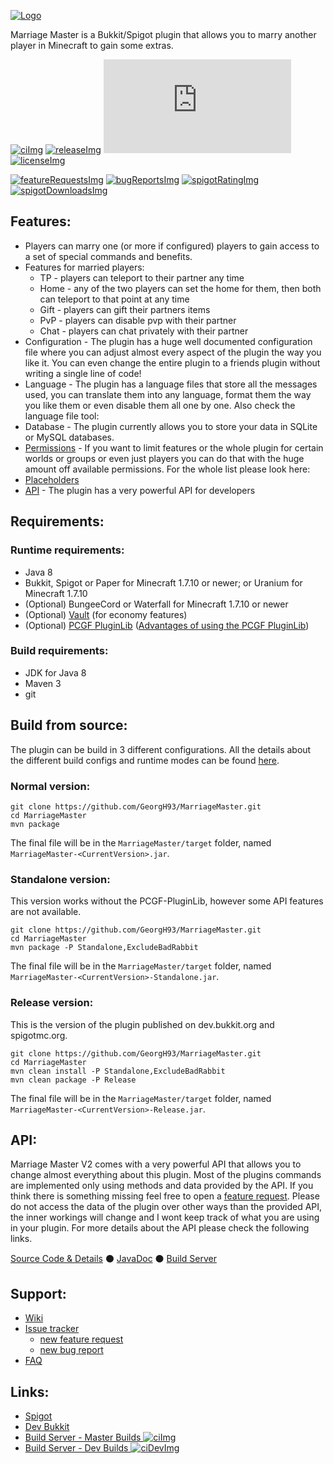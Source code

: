 <!-- Variables (this block will not be visible in the readme -->
[banner]: https://pcgamingfreaks.at/images/marriagemaster.png
[spigot]: https://www.spigotmc.org/resources/marriage-master.19273/
[spigotRatingImg]: https://img.shields.io/spiget/rating/19273.svg
[spigotDownloadsImg]: https://img.shields.io/spiget/downloads/19273.svg?label=downloads%20%28spigot%29
<!--[spigotRatingImg]: https://img.shields.io/badge/dynamic/json.svg?color=brightgreen&label=rating&query=%24.rating.average&suffix=%20%2F%205&url=https%3A%2F%2Fapi.spiget.org%2Fv2%2Fresources%2F19273
[spigotDownloadsImg]: https://img.shields.io/badge/dynamic/json.svg?color=brightgreen&label=downloads%20%28spigotmc.org%29&query=%24.downloads&url=https%3A%2F%2Fapi.spiget.org%2Fv2%2Fresources%2F19273-->
[bukkit]: http://dev.bukkit.org/bukkit-plugins/marriage-master/
[issues]: https://github.com/GeorgH93/MarriageMaster/issues
[wiki]: https://github.com/GeorgH93/MarriageMaster/wiki
[wiki_faq]: https://github.com/GeorgH93/MarriageMaster/wiki/FAQ
[wikiPermissions]: https://github.com/GeorgH93/MarriageMaster/wiki/Permissions
[wikiPlaceholders]: https://github.com/GeorgH93/MarriageMaster/wiki/Placeholders
[release]: https://github.com/GeorgH93/MarriageMaster/releases/latest
[releaseImg]: https://img.shields.io/github/release/GeorgH93/MarriageMaster.svg?label=github%20release
[license]: https://github.com/GeorgH93/MarriageMaster/blob/master/LICENSE
[licenseImg]: https://img.shields.io/github/license/GeorgH93/MarriageMaster.svg
[ci]: https://ci.pcgamingfreaks.at/job/MarriageMaster/
[ciImg]: https://ci.pcgamingfreaks.at/job/MarriageMaster/badge/icon
[ciDev]: https://ci.pcgamingfreaks.at/job/MarriageMaster%20Dev/
[ciDevImg]: https://ci.pcgamingfreaks.at/job/MarriageMaster%20Dev/badge/icon
[apiVersionImg]: https://img.shields.io/badge/dynamic/xml.svg?label=api-version&query=%2F%2Frelease[1]&url=https%3A%2F%2Frepo.pcgamingfreaks.at%2Frepository%2Fmaven-releases%2Fat%2Fpcgamingfreaks%2FMarriageMaster-API%2Fmaven-metadata.xml
[api]: https://github.com/GeorgH93/MarriageMaster/tree/master/API
[apiJavaDoc]: https://ci.pcgamingfreaks.at/job/MarriageMaster%20API/javadoc/
[apiBuilds]: https://ci.pcgamingfreaks.at/job/MarriageMaster%20API/
[featureRequestsImg]: https://img.shields.io/github/issues/GeorgH93/MarriageMaster/enhancement.svg?label=feature%20requests
[featureRequests]: https://github.com/GeorgH93/MarriageMaster/issues?q=is%3Aissue+is%3Aopen+label%3Aenhancement
[requestFeature]: https://github.com/GeorgH93/MarriageMaster/issues/new?labels=enhancement&template=feature.md
[bugReportsImg]: https://img.shields.io/github/issues/GeorgH93/MarriageMaster/bug.svg?label=bug%20reports
[bugReports]: https://github.com/GeorgH93/MarriageMaster/issues?q=is%3Aissue+is%3Aopen+label%3Abug
[reportBug]: https://github.com/GeorgH93/MarriageMaster/issues/new?labels=bug&template=bug.md
<!-- End of variables block -->

[![Logo][banner]][spigot]

Marriage Master is a Bukkit/Spigot plugin that allows you to marry another player in Minecraft to gain some extras.

[![ciImg]][ci] [![releaseImg]][release]
[![apiVersionImg]][api] [![licenseImg]][license]

[![featureRequestsImg]][featureRequests] [![bugReportsImg]][bugReports]
[![spigotRatingImg]][spigot] [![spigotDownloadsImg]][spigot]

## Features:
- Players can marry one (or more if configured) players to gain access to a set of special commands and benefits.
- Features for married players:
  - TP - players can teleport to their partner any time
  - Home - any of the two players can set the home for them, then both can teleport to that point at any time
  - Gift - players can gift their partners items
  - PvP - players can disable pvp with their partner
  - Chat - players can chat privately with their partner
- Configuration - The plugin has a huge well documented configuration file where you can adjust almost every aspect of the plugin the way you like it. You can even change the entire plugin to a friends plugin without writing a single line of code!
- Language - The plugin has a language files that store all the messages used, you can translate them into any language, format them the way you like them or even disable them all one by one. Also check the language file tool:
- Database - The plugin currently allows you to store your data in SQLite or MySQL databases.
- [Permissions][wikiPermissions] - If you want to limit features or the whole plugin for certain worlds or groups or even just players you can do that with the huge amount off available permissions. For the whole list please look here:
- [Placeholders][wikiPlaceholders]
- [API][api] - The plugin has a very powerful API for developers

## Requirements:
### Runtime requirements:
* Java 8
* Bukkit, Spigot or Paper for Minecraft 1.7.10 or newer; or Uranium for Minecraft 1.7.10
* (Optional) BungeeCord or Waterfall for Minecraft 1.7.10 or newer
* (Optional) [Vault](https://www.spigotmc.org/resources/vault.34315/) (for economy features)
* (Optional) [PCGF PluginLib](https://github.com/GeorgH93/PCGF_PluginLib) ([Advantages of using the PCGF PluginLib](https://github.com/GeorgH93/MarriageMaster/wiki/Build-and-Mode-comparison#Advantages-of-using-the-PCGF-PluginLib))

### Build requirements:
* JDK for Java 8
* Maven 3
* git

## Build from source:
The plugin can be build in 3 different configurations.
All the details about the different build configs and runtime modes can be found [here](https://github.com/GeorgH93/MarriageMaster/wiki/Build-and-Mode-comparison).

### Normal version:
```
git clone https://github.com/GeorgH93/MarriageMaster.git
cd MarriageMaster
mvn package
```
The final file will be in the `MarriageMaster/target` folder, named `MarriageMaster-<CurrentVersion>.jar`.

### Standalone version:
This version works without the PCGF-PluginLib, however some API features are not available.
```
git clone https://github.com/GeorgH93/MarriageMaster.git
cd MarriageMaster
mvn package -P Standalone,ExcludeBadRabbit
```
The final file will be in the `MarriageMaster/target` folder, named `MarriageMaster-<CurrentVersion>-Standalone.jar`.

### Release version:
This is the version of the plugin published on dev.bukkit.org and spigotmc.org.
```
git clone https://github.com/GeorgH93/MarriageMaster.git
cd MarriageMaster
mvn clean install -P Standalone,ExcludeBadRabbit
mvn clean package -P Release
```
The final file will be in the `MarriageMaster/target` folder, named `MarriageMaster-<CurrentVersion>-Release.jar`.

## API:
Marriage Master V2 comes with a very powerful API that allows you to change almost everything about this plugin.
Most of the plugins commands are implemented only using methods and data provided by the API.
If you think there is something missing feel free to open a [feature request][requestFeature].
Please do not access the data of the plugin over other ways than the provided API, the inner workings will change and I wont keep track of what you are using in your plugin.
For more details about the API please check the following links.

[Source Code & Details][api] ⚫ [JavaDoc][apiJavaDoc] ⚫ [Build Server][apiBuilds]

## Support:
* [Wiki][wiki]
* [Issue tracker][issues]
  * [new feature request][requestFeature]
  * [new bug report][reportBug]
* [FAQ][wiki_faq]

## Links:
* [Spigot][spigot]
* [Dev Bukkit][bukkit]
* [Build Server - Master Builds ![ciImg]][ci]
* [Build Server - Dev Builds ![ciDevImg]][ciDev]
